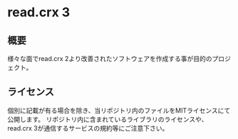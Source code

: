 # read.crx 3

## 概要

様々な面でread.crx 2より改善されたソフトウェアを作成する事が目的のプロジェクト。

## ライセンス

個別に記載が有る場合を除き、当リポジトリ内のファイルをMITライセンスにて公開します。
リポジトリ内に含まれているライブラリのライセンスや、read.crx 3が通信するサービスの規約等にご注意下さい。

